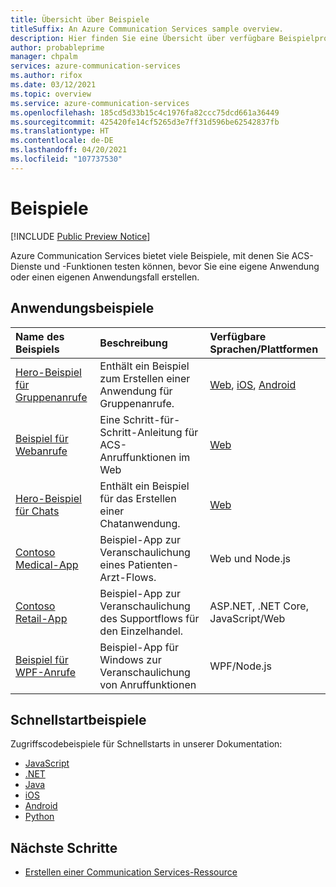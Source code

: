 ```yaml
---
title: Übersicht über Beispiele
titleSuffix: An Azure Communication Services sample overview.
description: Hier finden Sie eine Übersicht über verfügbare Beispielprojekte für Azure Communication Services.
author: probableprime
manager: chpalm
services: azure-communication-services
ms.author: rifox
ms.date: 03/12/2021
ms.topic: overview
ms.service: azure-communication-services
ms.openlocfilehash: 185cd5d33b15c4c1976fa82ccc75dcd661a36449
ms.sourcegitcommit: 425420fe14cf5265d3e7ff31d596be62542837fb
ms.translationtype: HT
ms.contentlocale: de-DE
ms.lasthandoff: 04/20/2021
ms.locfileid: "107737530"
---
```

# <a name="samples"></a>Beispiele

[!INCLUDE [Public Preview Notice](../includes/public-preview-include-android-ios.md)]

Azure Communication Services bietet viele Beispiele, mit denen Sie ACS-Dienste und -Funktionen testen können, bevor Sie eine eigene Anwendung oder einen eigenen Anwendungsfall erstellen.

## <a name="application-samples"></a>Anwendungsbeispiele

| Name des Beispiels                                                                                          | Beschreibung                                                         | Verfügbare Sprachen/Plattformen      |
| :--------------------------------------------------------------------------------------------------- | :------------------------------------------------------------------ | :--------------------------------- |
| [Hero-Beispiel für Gruppenanrufe](./calling-hero-sample.md)                                                | Enthält ein Beispiel zum Erstellen einer Anwendung für Gruppenanrufe.          | [Web](https://github.com/Azure-Samples/communication-services-web-calling-hero), [iOS](https://github.com/Azure-Samples/communication-services-ios-calling-hero), [Android](https://github.com/Azure-Samples/communication-services-android-calling-hero)                           |
| [Beispiel für Webanrufe](./web-calling-sample.md)                                                        | Eine Schritt-für-Schritt-Anleitung für ACS-Anruffunktionen im Web | [Web](https://github.com/Azure-Samples/communication-services-web-calling-tutorial/)                                |
| [Hero-Beispiel für Chats](./chat-hero-sample.md)                                                            | Enthält ein Beispiel für das Erstellen einer Chatanwendung.                   | [Web](https://github.com/Azure-Samples/communication-services-web-chat-hero)                    |
| [Contoso Medical-App](https://github.com/Azure-Samples/communication-services-contoso-med-app)       | Beispiel-App zur Veranschaulichung eines Patienten-Arzt-Flows.                     | Web und Node.js                      |
| [Contoso Retail-App](https://github.com/Azure-Samples/communication-services-contoso-retail-app)     | Beispiel-App zur Veranschaulichung des Supportflows für den Einzelhandel.                     | ASP.NET, .NET Core, JavaScript/Web |
| [Beispiel für WPF-Anrufe](https://github.com/Azure-Samples/communication-services-web-calling-wpf-sample) | Beispiel-App für Windows zur Veranschaulichung von Anruffunktionen          | WPF/Node.js                      |

## <a name="quickstart-samples"></a>Schnellstartbeispiele
Zugriffscodebeispiele für Schnellstarts in unserer Dokumentation:
 - [JavaScript](https://github.com/Azure-Samples/communication-services-javascript-quickstarts/)
 - [.NET](https://github.com/Azure-Samples/communication-services-dotnet-quickstarts/)
 - [Java](https://github.com/Azure-Samples/communication-services-java-quickstarts)
 - [iOS](https://github.com/Azure-Samples/communication-services-ios-quickstarts/)
 - [Android](https://github.com/Azure-Samples/communication-services-android-quickstarts/)
 - [Python](https://github.com/Azure-Samples/communication-services-python-quickstarts/)


## <a name="next-steps"></a>Nächste Schritte

 - [Erstellen einer Communication Services-Ressource](../quickstarts/create-communication-resource.md)
